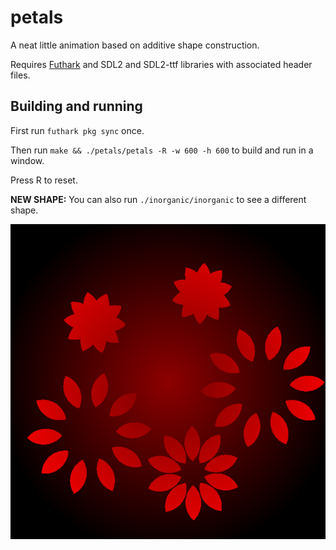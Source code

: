 # petals

A neat little animation based on additive shape construction.

Requires [Futhark](http://futhark-lang.org) and SDL2 and SDL2-ttf
libraries with associated header files.


## Building and running

First run `futhark pkg sync` once.

Then run `make && ./petals/petals -R -w 600 -h 600` to build and run in
a window.

Press R to reset.

**NEW SHAPE:** You can also run `./inorganic/inorganic` to see a
different shape.

![Screenshot](screenshot.png)
